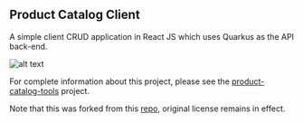 ## Product Catalog Client

A simple client CRUD application in React JS which uses Quarkus as the API back-end.

![alt text](https://raw.githubusercontent.com/hupiper/product-catalog-tools/main/docs/img/screenshot.png)

For complete information about this project, please see the [product-catalog-tools](https://github.com/hupiper/product-catalog-tools) project.

Note that this was forked from this [repo](https://github.com/andy1992/react-crud.git), original license remains in effect.